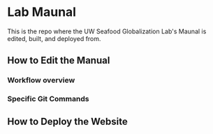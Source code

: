 # Lab Maunal

This is the repo where the UW Seafood Globalization Lab's Maunal is edited, built, and deployed from. 

## How to Edit the Manual

### Workflow overview

### Specific Git Commands

## How to Deploy the Website

